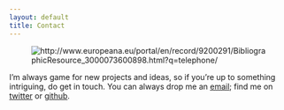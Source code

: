 ```yaml
---
layout: default
title: Contact
---
```

<figure>
	<img src="{{site.url}}/images/telephone.jpg" alt="http://www.europeana.eu/portal/en/record/9200291/BibliographicResource_3000073600898.html?q=telephone/">
</figure>

I’m always game for new projects and ideas, so if you’re up to something intriguing, do get in touch. You can always drop me an <a href="mailto:anna-maria.sichani@huygens.knaw.nl">email</a>; find me on <a href="https://twitter.com/amsichani">twitter</a> or <a href="https://github.com/amsichani/">github</a>.
